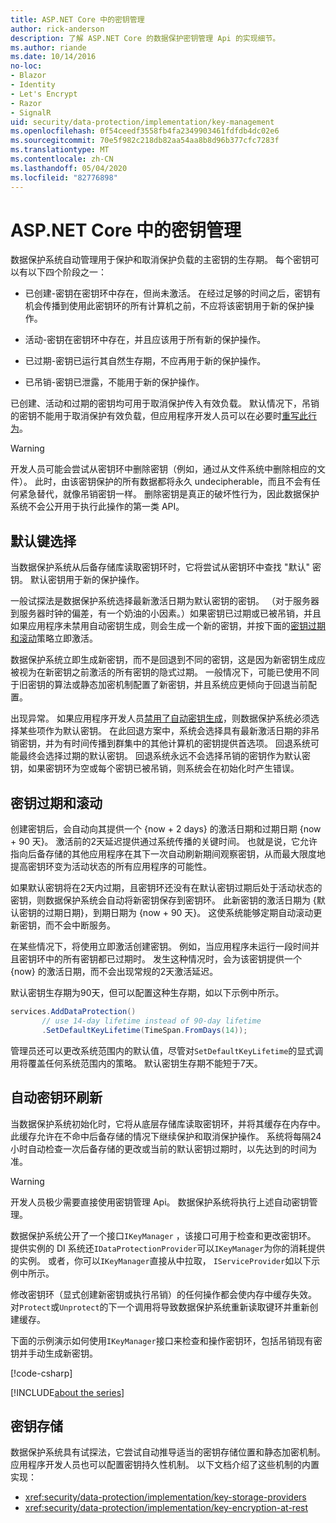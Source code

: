 ```yaml
---
title: ASP.NET Core 中的密钥管理
author: rick-anderson
description: 了解 ASP.NET Core 的数据保护密钥管理 Api 的实现细节。
ms.author: riande
ms.date: 10/14/2016
no-loc:
- Blazor
- Identity
- Let's Encrypt
- Razor
- SignalR
uid: security/data-protection/implementation/key-management
ms.openlocfilehash: 0f54ceedf3558fb4fa2349903461fdfdb4dc02e6
ms.sourcegitcommit: 70e5f982c218db82aa54aa8b8d96b377cfc7283f
ms.translationtype: MT
ms.contentlocale: zh-CN
ms.lasthandoff: 05/04/2020
ms.locfileid: "82776898"
---
```

# <a name="key-management-in-aspnet-core"></a>ASP.NET Core 中的密钥管理

<a name="data-protection-implementation-key-management"></a>

数据保护系统自动管理用于保护和取消保护负载的主密钥的生存期。 每个密钥可以有以下四个阶段之一：

* 已创建-密钥在密钥环中存在，但尚未激活。 在经过足够的时间之后，密钥有机会传播到使用此密钥环的所有计算机之前，不应将该密钥用于新的保护操作。

* 活动-密钥在密钥环中存在，并且应该用于所有新的保护操作。

* 已过期-密钥已运行其自然生存期，不应再用于新的保护操作。

* 已吊销-密钥已泄露，不能用于新的保护操作。

已创建、活动和过期的密钥均可用于取消保护传入有效负载。 默认情况下，吊销的密钥不能用于取消保护有效负载，但应用程序开发人员可以在必要时[重写此行为](xref:security/data-protection/consumer-apis/dangerous-unprotect#data-protection-consumer-apis-dangerous-unprotect)。

>[!WARNING]
> 开发人员可能会尝试从密钥环中删除密钥（例如，通过从文件系统中删除相应的文件）。 此时，由该密钥保护的所有数据都将永久 undecipherable，而且不会有任何紧急替代，就像吊销密钥一样。 删除密钥是真正的破坏性行为，因此数据保护系统不会公开用于执行此操作的第一类 API。

## <a name="default-key-selection"></a>默认键选择

当数据保护系统从后备存储库读取密钥环时，它将尝试从密钥环中查找 "默认" 密钥。 默认密钥用于新的保护操作。

一般试探法是数据保护系统选择最新激活日期为默认密钥的密钥。 （对于服务器到服务器时钟的偏差，有一个奶油的小因素。）如果密钥已过期或已被吊销，并且如果应用程序未禁用自动密钥生成，则会生成一个新的密钥，并按下面的[密钥过期和滚动](xref:security/data-protection/implementation/key-management#data-protection-implementation-key-management-expiration)策略立即激活。

数据保护系统立即生成新密钥，而不是回退到不同的密钥，这是因为新密钥生成应被视为在新密钥之前激活的所有密钥的隐式过期。 一般情况下，可能已使用不同于旧密钥的算法或静态加密机制配置了新密钥，并且系统应更倾向于回退当前配置。

出现异常。 如果应用程序开发人员[禁用了自动密钥生成](xref:security/data-protection/configuration/overview#disableautomatickeygeneration)，则数据保护系统必须选择某些项作为默认密钥。 在此回退方案中，系统会选择具有最新激活日期的非吊销密钥，并为有时间传播到群集中的其他计算机的密钥提供首选项。 回退系统可能最终会选择过期的默认密钥。 回退系统永远不会选择吊销的密钥作为默认密钥，如果密钥环为空或每个密钥已被吊销，则系统会在初始化时产生错误。

<a name="data-protection-implementation-key-management-expiration"></a>

## <a name="key-expiration-and-rolling"></a>密钥过期和滚动

创建密钥后，会自动向其提供一个 {now + 2 days} 的激活日期和过期日期 {now + 90 天}。 激活前的2天延迟提供通过系统传播的关键时间。 也就是说，它允许指向后备存储的其他应用程序在其下一次自动刷新期间观察密钥，从而最大限度地提高密钥环变为活动状态的所有应用程序的可能性。

如果默认密钥将在2天内过期，且密钥环还没有在默认密钥过期后处于活动状态的密钥，则数据保护系统会自动将新密钥保存到密钥环。 此新密钥的激活日期为 {默认密钥的过期日期}，到期日期为 {now + 90 天}。 这使系统能够定期自动滚动更新密钥，而不会中断服务。

在某些情况下，将使用立即激活创建密钥。 例如，当应用程序未运行一段时间并且密钥环中的所有密钥都已过期时。 发生这种情况时，会为该密钥提供一个 {now} 的激活日期，而不会出现常规的2天激活延迟。

默认密钥生存期为90天，但可以配置这种生存期，如以下示例中所示。

```csharp
services.AddDataProtection()
       // use 14-day lifetime instead of 90-day lifetime
       .SetDefaultKeyLifetime(TimeSpan.FromDays(14));
```

管理员还可以更改系统范围内的默认值，尽管对`SetDefaultKeyLifetime`的显式调用将覆盖任何系统范围内的策略。 默认密钥生存期不能短于7天。

## <a name="automatic-key-ring-refresh"></a>自动密钥环刷新

当数据保护系统初始化时，它将从底层存储库读取密钥环，并将其缓存在内存中。 此缓存允许在不命中后备存储的情况下继续保护和取消保护操作。 系统将每隔24小时自动检查一次后备存储的更改或当前的默认密钥过期时，以先达到的时间为准。

>[!WARNING]
> 开发人员极少需要直接使用密钥管理 Api。 数据保护系统将执行上述自动密钥管理。

数据保护系统公开了一个接口`IKeyManager` ，该接口可用于检查和更改密钥环。 提供实例的 DI 系统还`IDataProtectionProvider`可以`IKeyManager`为你的消耗提供的实例。 或者，你可以`IKeyManager`直接从中拉取， `IServiceProvider`如以下示例中所示。

修改密钥环（显式创建新密钥或执行吊销）的任何操作都会使内存中缓存失效。 对`Protect`或`Unprotect`的下一个调用将导致数据保护系统重新读取键环并重新创建缓存。

下面的示例演示如何使用`IKeyManager`接口来检查和操作密钥环，包括吊销现有密钥并手动生成新密钥。

[!code-csharp[](key-management/samples/key-management.cs)]

[!INCLUDE[about the series](~/includes/code-comments-loc.md)]

## <a name="key-storage"></a>密钥存储

数据保护系统具有试探法，它尝试自动推导适当的密钥存储位置和静态加密机制。 应用程序开发人员也可以配置密钥持久性机制。 以下文档介绍了这些机制的内置实现：

* <xref:security/data-protection/implementation/key-storage-providers>
* <xref:security/data-protection/implementation/key-encryption-at-rest>
